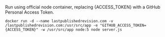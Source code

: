 Run using official node container, replacing {ACCESS_TOKEN} with a GitHub Personal Access Token.

```
docker run -d --name lastpublishedrevision.com -v /lastpublishedrevision.com:/usr/src/app -e "GITHUB_ACCESS_TOKEN={ACCESS_TOKEN}" -w /usr/src/app node:5 node server.js
```
